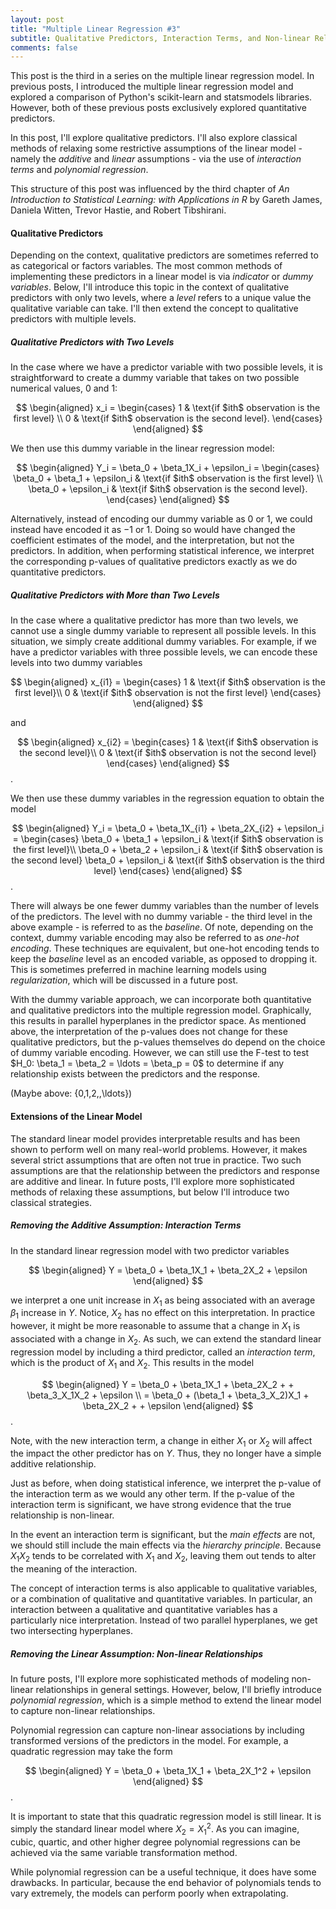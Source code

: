 ```yaml
---
layout: post
title: "Multiple Linear Regression #3"
subtitle: Qualitative Predictors, Interaction Terms, and Non-linear Relationships
comments: false
---
```


This post is the third in a series on the multiple linear regression model.  In previous posts, I introduced the multiple linear regression model and explored a comparison of Python's scikit-learn and statsmodels libraries.  However, both of these previous posts exclusively explored quantitative predictors.  

In this post, I'll explore qualitative predictors.  I'll also explore classical methods of relaxing some restrictive assumptions of the linear model - namely the *additive* and *linear* assumptions - via the use of *interaction terms* and *polynomial regression*.

This structure of this post was influenced by the third chapter of *An Introduction to Statistical Learning: with Applications in R* by Gareth James, Daniela Witten, Trevor Hastie, and Robert Tibshirani.

#### Qualitative Predictors

Depending on the context, qualitative predictors are sometimes referred to as categorical or factors variables.  The most common methods of implementing these predictors in a linear model is via *indicator* or *dummy variables*.  Below, I'll introduce this topic in the context of qualitative predictors with only two levels, where a *level* refers to a unique value the qualitative variable can take.  I'll then extend the concept to qualitative predictors with multiple levels.

##### Qualitative Predictors with Two Levels

In the case where we have a predictor variable with two possible levels, it is straightforward to create a dummy variable that takes on two possible numerical values, $0$ and $1$:

$$
\begin{aligned} 
x_i = 
    \begin{cases}
        1 & \text{if $ith$ observation is the first level} \\
        0 & \text{if $ith$ observation is the second level}.
    \end{cases} 
\end{aligned}
$$

We then use this dummy variable in the linear regression model:

$$
\begin{aligned} 
Y_i = \beta_0 + \beta_1X_i + \epsilon_i = 
    \begin{cases}
        \beta_0 + \beta_1 + \epsilon_i & \text{if $ith$ observation is the first level} \\
        \beta_0 + \epsilon_i & \text{if $ith$ observation is the second level}.
    \end{cases}
\end{aligned}
$$

Alternatively, instead of encoding our dummy variable as $0$ or $1$, we could instead have encoded it as $-1$ or $1$.  Doing so would have changed the coefficient estimates of the model, and the interpretation, but not the predictors.  In addition, when performing statistical inference, we interpret the corresponding p-values of qualitative predictors exactly as we do quantitative predictors.

##### Qualitative Predictors with More than Two Levels

In the case where a qualitative predictor has more than two levels, we cannot use a single dummy variable to represent all possible levels.  In this situation, we simply create additional dummy variables.  For example, if we have a predictor variables with three possible levels, we can encode these levels into two dummy variables

$$
\begin{aligned} 
x_{i1} = 
    \begin{cases}
        1 & \text{if $ith$ observation is the first level}\\
        0 & \text{if $ith$ observation is not the first level}
    \end{cases} 
\end{aligned}
$$

and 

$$
\begin{aligned} 
x_{i2} = 
    \begin{cases}
        1 & \text{if $ith$ observation is the second level}\\
        0 & \text{if $ith$ observation is not the second level}
    \end{cases} 
\end{aligned}
$$.

We then use these dummy variables in the regression equation to obtain the model

$$
\begin{aligned} 
Y_i = \beta_0 + \beta_1X_{i1} + \beta_2X_{i2} + \epsilon_i = 
    \begin{cases}
        \beta_0 + \beta_1 + \epsilon_i & \text{if $ith$ observation is the first level}\\
        \beta_0 + \beta_2 + \epsilon_i & \text{if $ith$ observation is the second level}
        \beta_0 + \epsilon_i & \text{if $ith$ observation is the third level}
    \end{cases}
\end{aligned}
$$.

There will always be one fewer dummy variables than the number of levels of the predictors.  The level with no dummy variable - the third level in the above example - is referred to as the *baseline*.  Of note, depending on the context, dummy variable encoding may also be referred to as *one-hot encoding*.  These techniques are equivalent, but one-hot encoding tends to keep the *baseline* level as an encoded variable, as opposed to dropping it.  This is sometimes preferred in machine learning models using *regularization*, which will be discussed in a future post.

With the dummy variable approach, we can incorporate both quantitative and qualitative predictors into the multiple regression model.  Graphically, this results in parallel hyperplanes in the predictor space.  As mentioned above, the interpretation of the p-values does not change for these qualitative predictors, but the p-values themselves do depend on the choice of dummy variable encoding.  However, we can still use the F-test to test $H_0: \beta_1 = \beta_2 = \ldots = \beta_p = 0\$ to determine if any relationship exists between the predictors and the response.

(Maybe above: \{0,1,2,\,\ldots\})

#### Extensions of the Linear Model

The standard linear model provides interpretable results and has been shown to perform well on many real-world problems.  However, it makes several strict assumptions that are often not true in practice.  Two such assumptions are that the relationship between the predictors and response are additive and linear.  In future posts, I'll explore more sophisticated methods of relaxing these assumptions, but below I'll introduce two classical strategies.

##### Removing the Additive Assumption: Interaction Terms

In the standard linear regression model with two predictor variables

$$
\begin{aligned} 
Y = \beta_0 + \beta_1X_1 + \beta_2X_2 + \epsilon 
\end{aligned}
$$

we interpret a one unit increase in $X_1$ as being associated with an average $\beta_1$ increase in $Y$.  Notice, $X_2$ has no effect on this interpretation.  In practice however, it might be more reasonable to assume that a change in $X_1$ is associated with a change in $X_2$.  As such, we can extend the standard linear regression model by including a third predictor, called an *interaction term*, which is the product of $X_1$ and $X_2$.  This results in the model 

$$
\begin{aligned} 
Y = \beta_0 + \beta_1X_1 + \beta_2X_2 + + \beta_3_X_1X_2 + \epsilon \\
  = \beta_0 + (\beta_1 + \beta_3_X_2)X_1 + \beta_2X_2 + + \epsilon
\end{aligned}
$$.

Note, with the new interaction term, a change in either $X_1$ or $X_2$ will affect the impact the other predictor has on $Y$.  Thus, they no longer have a simple additive relationship.

Just as before, when doing statistical inference, we interpret the p-value of the interaction term as we would any other term.  If the p-value of the interaction term is significant, we have strong evidence that the true relationship is non-linear.

In the event an interaction term is significant, but the *main effects* are not, we should still include the main effects via the *hierarchy principle*.  Because $X_1X_2$ tends to be correlated with $X_1$ and $X_2$, leaving them out tends to alter the meaning of the interaction.

The concept of interaction terms is also applicable to qualitative variables, or a combination of qualitative and quantitative variables.  In particular, an interaction between a qualitative and quantitative variables has a particularly nice interpretation.  Instead of two parallel hyperplanes, we get two intersecting hyperplanes.

##### Removing the Linear Assumption: Non-linear Relationships

In future posts, I'll explore more sophisticated methods of modeling non-linear relationships in general settings.  However, below, I'll briefly introduce *polynomial regression*, which is a simple method to extend the linear model to capture non-linear relationships.  

Polynomial regression can capture non-linear associations by including transformed versions of the predictors in the model.  For example, a quadratic regression may take the form

$$
\begin{aligned} 
Y = \beta_0 + \beta_1X_1 + \beta_2X_1^2 + \epsilon 
\end{aligned}
$$.

It is important to state that this quadratic regression model is still linear.  It is simply the standard linear model where $X_2 = X_1^2$.  As you can imagine, cubic, quartic, and other higher degree polynomial regressions can be achieved via the same variable transformation method.

While polynomial regression can be a useful technique, it does have some drawbacks.  In particular, because the end behavior of polynomials tends to vary extremely, the models can perform poorly when extrapolating.
